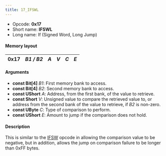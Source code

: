 ```yaml
---
title: 17_IFSWL
---
```


- Opcode: **0x17**
- Short name: **IFSWL**
- Long name: If (Signed Word, Long Jump)

#### Memory layout

| 0x17 | *B1 / B2* | *A* | *V* | *C* | *E* |
|------|-----------|-----|-----|-----|-----|

#### Arguments

- **const Bit\[4\]** *B1*: First memory bank to access.
- **const Bit\[4\]** *B2*: Second memory bank to access.
- **const UShort** *A*: Address, from the first bank, of the value to retrieve.
- **const Short** *V*: Unsigned value to compare the retrieved value to, or address from the second bank of the value to retrieve, if *B2* is non-zero.
- **const UByte** *C*: Type of comparison to perform.
- **const UShort** *E*: Amount to jump if the comparison does not hold.

#### Description

This is similar to the [IFSW](16_IFSW.md) opcode in allowing the comparison value to be negative, but in addition, allows the jump on comparison failure to be longer than 0xFF bytes.
